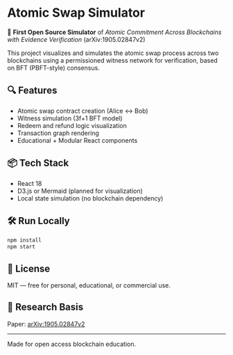 # Atomic Swap Simulator

🚀 **First Open Source Simulator** of *Atomic Commitment Across Blockchains with Evidence Verification* (arXiv:1905.02847v2)

This project visualizes and simulates the atomic swap process across two blockchains using a permissioned witness network for verification, based on BFT (PBFT-style) consensus.

## 🔍 Features
- Atomic swap contract creation (Alice ↔ Bob)
- Witness simulation (3f+1 BFT model)
- Redeem and refund logic visualization
- Transaction graph rendering
- Educational + Modular React components

## 📦 Tech Stack
- React 18
- D3.js or Mermaid (planned for visualization)
- Local state simulation (no blockchain dependency)

## 🛠 Run Locally
```bash
npm install
npm start
```

## 📘 License
MIT — free for personal, educational, or commercial use.

## 📡 Research Basis
Paper: [arXiv:1905.02847v2](https://arxiv.org/abs/1905.02847)

---
Made for open access blockchain education.
